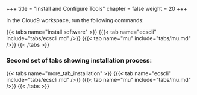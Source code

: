 +++
title = "Install and Configure Tools"
chapter = false
weight = 20
+++

In the Cloud9 workspace, run the following commands:

{{< tabs name="install software" >}}
{{{< tab name="ecscli" include="tabs/ecscli.md" />}}
{{{< tab name="mu" include="tabs/mu.md" />}}
{{< /tabs >}}


### Second set of tabs showing installation process:
{{< tabs name="more_tab_installation" >}}
{{{< tab name="ecscli" include="tabs/ecscli.md" />}}
{{{< tab name="mu" include="tabs/mu.md" />}}
{{< /tabs >}}

